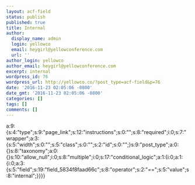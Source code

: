 ```yaml
---
layout: acf-field
status: publish
published: true
title: Internal
author:
  display_name: admin
  login: yellowco
  email: heygirl@yellowconference.com
  url: ''
author_login: yellowco
author_email: heygirl@yellowconference.com
excerpt: internal
wordpress_id: 76
wordpress_url: http://yellowco.co/?post_type=acf-field&p=76
date: '2016-11-23 02:05:06 -0800'
date_gmt: '2016-11-23 02:05:06 -0800'
categories: []
tags: []
comments: []
---
```

<p>a:9:{s:4:"type";s:9:"page_link";s:12:"instructions";s:0:"";s:8:"required";i:0;s:7:"wrapper";a:3:{s:5:"width";s:0:"";s:5:"class";s:0:"";s:2:"id";s:0:"";}s:9:"post_type";a:0:{}s:8:"taxonomy";a:0:{}s:10:"allow_null";i:0;s:8:"multiple";i:0;s:17:"conditional_logic";a:1:{i:0;a:1:{i:0;a:3:{s:5:"field";s:19:"field_5834f8faad66c";s:8:"operator";s:2:"==";s:5:"value";s:8:"internal";}}}}</p>
